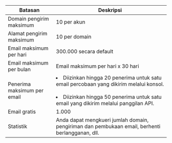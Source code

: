 | Batasan | Deskripsi |
| ---------- | -------------------------------------------- |
| Domain pengirim maksimum | 10 per akun |
| Alamat pengirim maksimum | 10 per domain |
| Email maksimum per hari | 300.000 secara default |
| Email maksimum per bulan | Email maksimum per hari x 30 hari |
| Penerima maksimum per email | <li>Diizinkan hingga 20 penerima untuk satu email percobaan yang dikirim melalui konsol. </li><br><li>Diizinkan hingga 50 penerima untuk satu email yang dikirim melalui panggilan API.</li>                    |
| Email gratis | 1.000 |
| Statistik | Anda dapat mengkueri jumlah domain, pengiriman dan pembukaan email, berhenti berlangganan, dll. |

